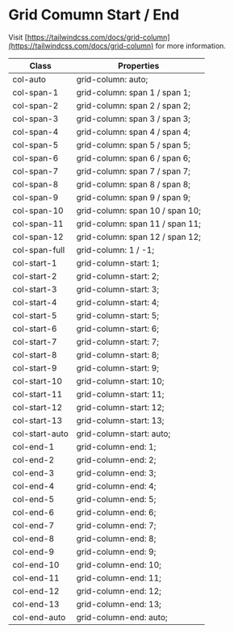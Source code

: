 # Grid Comumn Start / End

Visit [https://tailwindcss.com/docs/grid-column](https://tailwindcss.com/docs/grid-column) for more information.

<table class="w-full text-left border-collapse"><thead><tr><th class="z-20 sticky top-0 text-4 font-semibold text-gray-600 bg-white p-0"><div class="pb-2 pr-2 border-b border-gray-200">Class</div></th><th class="z-20 sticky top-0 text-4 font-semibold text-gray-600 bg-white p-0"><div class="pb-2 pl-2 border-b border-gray-200">Properties</div></th></tr></thead><tbody class="align-baseline"><tr><td class="py-2 pr-2 font-mono caption1 text-violet-600 whitespace-nowrap">col-auto</td><td class="py-2 pl-2 font-mono caption1 text-light-blue-600 whitespace-pre">grid-column: auto;</td></tr><tr><td class="py-2 pr-2 font-mono caption1 text-violet-600 whitespace-nowrap border-t border-gray-200">col-span-1</td><td class="py-2 pl-2 font-mono caption1 text-light-blue-600 whitespace-pre border-t border-gray-200">grid-column: span 1 / span 1;</td></tr><tr><td class="py-2 pr-2 font-mono caption1 text-violet-600 whitespace-nowrap border-t border-gray-200">col-span-2</td><td class="py-2 pl-2 font-mono caption1 text-light-blue-600 whitespace-pre border-t border-gray-200">grid-column: span 2 / span 2;</td></tr><tr><td class="py-2 pr-2 font-mono caption1 text-violet-600 whitespace-nowrap border-t border-gray-200">col-span-3</td><td class="py-2 pl-2 font-mono caption1 text-light-blue-600 whitespace-pre border-t border-gray-200">grid-column: span 3 / span 3;</td></tr><tr><td class="py-2 pr-2 font-mono caption1 text-violet-600 whitespace-nowrap border-t border-gray-200">col-span-4</td><td class="py-2 pl-2 font-mono caption1 text-light-blue-600 whitespace-pre border-t border-gray-200">grid-column: span 4 / span 4;</td></tr><tr><td class="py-2 pr-2 font-mono caption1 text-violet-600 whitespace-nowrap border-t border-gray-200">col-span-5</td><td class="py-2 pl-2 font-mono caption1 text-light-blue-600 whitespace-pre border-t border-gray-200">grid-column: span 5 / span 5;</td></tr><tr><td class="py-2 pr-2 font-mono caption1 text-violet-600 whitespace-nowrap border-t border-gray-200">col-span-6</td><td class="py-2 pl-2 font-mono caption1 text-light-blue-600 whitespace-pre border-t border-gray-200">grid-column: span 6 / span 6;</td></tr><tr><td class="py-2 pr-2 font-mono caption1 text-violet-600 whitespace-nowrap border-t border-gray-200">col-span-7</td><td class="py-2 pl-2 font-mono caption1 text-light-blue-600 whitespace-pre border-t border-gray-200">grid-column: span 7 / span 7;</td></tr><tr><td class="py-2 pr-2 font-mono caption1 text-violet-600 whitespace-nowrap border-t border-gray-200">col-span-8</td><td class="py-2 pl-2 font-mono caption1 text-light-blue-600 whitespace-pre border-t border-gray-200">grid-column: span 8 / span 8;</td></tr><tr><td class="py-2 pr-2 font-mono caption1 text-violet-600 whitespace-nowrap border-t border-gray-200">col-span-9</td><td class="py-2 pl-2 font-mono caption1 text-light-blue-600 whitespace-pre border-t border-gray-200">grid-column: span 9 / span 9;</td></tr><tr><td class="py-2 pr-2 font-mono caption1 text-violet-600 whitespace-nowrap border-t border-gray-200">col-span-10</td><td class="py-2 pl-2 font-mono caption1 text-light-blue-600 whitespace-pre border-t border-gray-200">grid-column: span 10 / span 10;</td></tr><tr><td class="py-2 pr-2 font-mono caption1 text-violet-600 whitespace-nowrap border-t border-gray-200">col-span-11</td><td class="py-2 pl-2 font-mono caption1 text-light-blue-600 whitespace-pre border-t border-gray-200">grid-column: span 11 / span 11;</td></tr><tr><td class="py-2 pr-2 font-mono caption1 text-violet-600 whitespace-nowrap border-t border-gray-200">col-span-12</td><td class="py-2 pl-2 font-mono caption1 text-light-blue-600 whitespace-pre border-t border-gray-200">grid-column: span 12 / span 12;</td></tr><tr><td class="py-2 pr-2 font-mono caption1 text-violet-600 whitespace-nowrap border-t border-gray-200">col-span-full</td><td class="py-2 pl-2 font-mono caption1 text-light-blue-600 whitespace-pre border-t border-gray-200">grid-column: 1 / -1;</td></tr><tr><td class="py-2 pr-2 font-mono caption1 text-violet-600 whitespace-nowrap border-t border-gray-200">col-start-1</td><td class="py-2 pl-2 font-mono caption1 text-light-blue-600 whitespace-pre border-t border-gray-200">grid-column-start: 1;</td></tr><tr><td class="py-2 pr-2 font-mono caption1 text-violet-600 whitespace-nowrap border-t border-gray-200">col-start-2</td><td class="py-2 pl-2 font-mono caption1 text-light-blue-600 whitespace-pre border-t border-gray-200">grid-column-start: 2;</td></tr><tr><td class="py-2 pr-2 font-mono caption1 text-violet-600 whitespace-nowrap border-t border-gray-200">col-start-3</td><td class="py-2 pl-2 font-mono caption1 text-light-blue-600 whitespace-pre border-t border-gray-200">grid-column-start: 3;</td></tr><tr><td class="py-2 pr-2 font-mono caption1 text-violet-600 whitespace-nowrap border-t border-gray-200">col-start-4</td><td class="py-2 pl-2 font-mono caption1 text-light-blue-600 whitespace-pre border-t border-gray-200">grid-column-start: 4;</td></tr><tr><td class="py-2 pr-2 font-mono caption1 text-violet-600 whitespace-nowrap border-t border-gray-200">col-start-5</td><td class="py-2 pl-2 font-mono caption1 text-light-blue-600 whitespace-pre border-t border-gray-200">grid-column-start: 5;</td></tr><tr><td class="py-2 pr-2 font-mono caption1 text-violet-600 whitespace-nowrap border-t border-gray-200">col-start-6</td><td class="py-2 pl-2 font-mono caption1 text-light-blue-600 whitespace-pre border-t border-gray-200">grid-column-start: 6;</td></tr><tr><td class="py-2 pr-2 font-mono caption1 text-violet-600 whitespace-nowrap border-t border-gray-200">col-start-7</td><td class="py-2 pl-2 font-mono caption1 text-light-blue-600 whitespace-pre border-t border-gray-200">grid-column-start: 7;</td></tr><tr><td class="py-2 pr-2 font-mono caption1 text-violet-600 whitespace-nowrap border-t border-gray-200">col-start-8</td><td class="py-2 pl-2 font-mono caption1 text-light-blue-600 whitespace-pre border-t border-gray-200">grid-column-start: 8;</td></tr><tr><td class="py-2 pr-2 font-mono caption1 text-violet-600 whitespace-nowrap border-t border-gray-200">col-start-9</td><td class="py-2 pl-2 font-mono caption1 text-light-blue-600 whitespace-pre border-t border-gray-200">grid-column-start: 9;</td></tr><tr><td class="py-2 pr-2 font-mono caption1 text-violet-600 whitespace-nowrap border-t border-gray-200">col-start-10</td><td class="py-2 pl-2 font-mono caption1 text-light-blue-600 whitespace-pre border-t border-gray-200">grid-column-start: 10;</td></tr><tr><td class="py-2 pr-2 font-mono caption1 text-violet-600 whitespace-nowrap border-t border-gray-200">col-start-11</td><td class="py-2 pl-2 font-mono caption1 text-light-blue-600 whitespace-pre border-t border-gray-200">grid-column-start: 11;</td></tr><tr><td class="py-2 pr-2 font-mono caption1 text-violet-600 whitespace-nowrap border-t border-gray-200">col-start-12</td><td class="py-2 pl-2 font-mono caption1 text-light-blue-600 whitespace-pre border-t border-gray-200">grid-column-start: 12;</td></tr><tr><td class="py-2 pr-2 font-mono caption1 text-violet-600 whitespace-nowrap border-t border-gray-200">col-start-13</td><td class="py-2 pl-2 font-mono caption1 text-light-blue-600 whitespace-pre border-t border-gray-200">grid-column-start: 13;</td></tr><tr><td class="py-2 pr-2 font-mono caption1 text-violet-600 whitespace-nowrap border-t border-gray-200">col-start-auto</td><td class="py-2 pl-2 font-mono caption1 text-light-blue-600 whitespace-pre border-t border-gray-200">grid-column-start: auto;</td></tr><tr><td class="py-2 pr-2 font-mono caption1 text-violet-600 whitespace-nowrap border-t border-gray-200">col-end-1</td><td class="py-2 pl-2 font-mono caption1 text-light-blue-600 whitespace-pre border-t border-gray-200">grid-column-end: 1;</td></tr><tr><td class="py-2 pr-2 font-mono caption1 text-violet-600 whitespace-nowrap border-t border-gray-200">col-end-2</td><td class="py-2 pl-2 font-mono caption1 text-light-blue-600 whitespace-pre border-t border-gray-200">grid-column-end: 2;</td></tr><tr><td class="py-2 pr-2 font-mono caption1 text-violet-600 whitespace-nowrap border-t border-gray-200">col-end-3</td><td class="py-2 pl-2 font-mono caption1 text-light-blue-600 whitespace-pre border-t border-gray-200">grid-column-end: 3;</td></tr><tr><td class="py-2 pr-2 font-mono caption1 text-violet-600 whitespace-nowrap border-t border-gray-200">col-end-4</td><td class="py-2 pl-2 font-mono caption1 text-light-blue-600 whitespace-pre border-t border-gray-200">grid-column-end: 4;</td></tr><tr><td class="py-2 pr-2 font-mono caption1 text-violet-600 whitespace-nowrap border-t border-gray-200">col-end-5</td><td class="py-2 pl-2 font-mono caption1 text-light-blue-600 whitespace-pre border-t border-gray-200">grid-column-end: 5;</td></tr><tr><td class="py-2 pr-2 font-mono caption1 text-violet-600 whitespace-nowrap border-t border-gray-200">col-end-6</td><td class="py-2 pl-2 font-mono caption1 text-light-blue-600 whitespace-pre border-t border-gray-200">grid-column-end: 6;</td></tr><tr><td class="py-2 pr-2 font-mono caption1 text-violet-600 whitespace-nowrap border-t border-gray-200">col-end-7</td><td class="py-2 pl-2 font-mono caption1 text-light-blue-600 whitespace-pre border-t border-gray-200">grid-column-end: 7;</td></tr><tr><td class="py-2 pr-2 font-mono caption1 text-violet-600 whitespace-nowrap border-t border-gray-200">col-end-8</td><td class="py-2 pl-2 font-mono caption1 text-light-blue-600 whitespace-pre border-t border-gray-200">grid-column-end: 8;</td></tr><tr><td class="py-2 pr-2 font-mono caption1 text-violet-600 whitespace-nowrap border-t border-gray-200">col-end-9</td><td class="py-2 pl-2 font-mono caption1 text-light-blue-600 whitespace-pre border-t border-gray-200">grid-column-end: 9;</td></tr><tr><td class="py-2 pr-2 font-mono caption1 text-violet-600 whitespace-nowrap border-t border-gray-200">col-end-10</td><td class="py-2 pl-2 font-mono caption1 text-light-blue-600 whitespace-pre border-t border-gray-200">grid-column-end: 10;</td></tr><tr><td class="py-2 pr-2 font-mono caption1 text-violet-600 whitespace-nowrap border-t border-gray-200">col-end-11</td><td class="py-2 pl-2 font-mono caption1 text-light-blue-600 whitespace-pre border-t border-gray-200">grid-column-end: 11;</td></tr><tr><td class="py-2 pr-2 font-mono caption1 text-violet-600 whitespace-nowrap border-t border-gray-200">col-end-12</td><td class="py-2 pl-2 font-mono caption1 text-light-blue-600 whitespace-pre border-t border-gray-200">grid-column-end: 12;</td></tr><tr><td class="py-2 pr-2 font-mono caption1 text-violet-600 whitespace-nowrap border-t border-gray-200">col-end-13</td><td class="py-2 pl-2 font-mono caption1 text-light-blue-600 whitespace-pre border-t border-gray-200">grid-column-end: 13;</td></tr><tr><td class="py-2 pr-2 font-mono caption1 text-violet-600 whitespace-nowrap border-t border-gray-200">col-end-auto</td><td class="py-2 pl-2 font-mono caption1 text-light-blue-600 whitespace-pre border-t border-gray-200">grid-column-end: auto;</td></tr></tbody></table>
